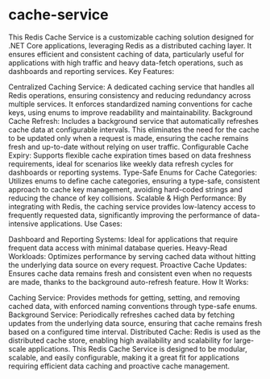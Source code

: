# cache-service
This Redis Cache Service is a customizable caching solution designed for .NET Core applications, leveraging Redis as a distributed caching layer. It ensures efficient and consistent caching of data, particularly useful for applications with high traffic and heavy data-fetch operations, such as dashboards and reporting services.
Key Features:

Centralized Caching Service: A dedicated caching service that handles all Redis operations, ensuring consistency and reducing redundancy across multiple services. It enforces standardized naming conventions for cache keys, using enums to improve readability and maintainability.
Background Cache Refresh: Includes a background service that automatically refreshes cache data at configurable intervals. This eliminates the need for the cache to be updated only when a request is made, ensuring the cache remains fresh and up-to-date without relying on user traffic.
Configurable Cache Expiry: Supports flexible cache expiration times based on data freshness requirements, ideal for scenarios like weekly data refresh cycles for dashboards or reporting systems.
Type-Safe Enums for Cache Categories: Utilizes enums to define cache categories, ensuring a type-safe, consistent approach to cache key management, avoiding hard-coded strings and reducing the chance of key collisions.
Scalable & High Performance: By integrating with Redis, the caching service provides low-latency access to frequently requested data, significantly improving the performance of data-intensive applications.
Use Cases:

Dashboard and Reporting Systems: Ideal for applications that require frequent data access with minimal database queries.
Heavy-Read Workloads: Optimizes performance by serving cached data without hitting the underlying data source on every request.
Proactive Cache Updates: Ensures cache data remains fresh and consistent even when no requests are made, thanks to the background auto-refresh feature.
How It Works:

Caching Service: Provides methods for getting, setting, and removing cached data, with enforced naming conventions through type-safe enums.
Background Service: Periodically refreshes cached data by fetching updates from the underlying data source, ensuring that cache remains fresh based on a configured time interval.
Distributed Cache: Redis is used as the distributed cache store, enabling high availability and scalability for large-scale applications.
This Redis Cache Service is designed to be modular, scalable, and easily configurable, making it a great fit for applications requiring efficient data caching and proactive cache management.
